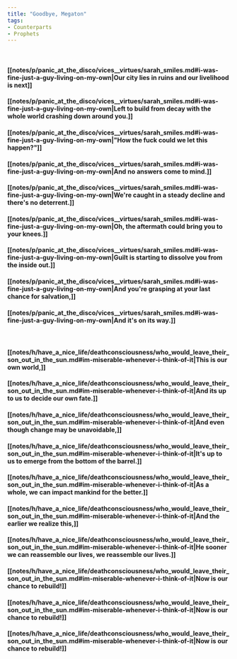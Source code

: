 ```yaml
---
title: "Goodbye, Megaton"
tags:
- Counterparts
- Prophets
---
```

&nbsp;
#### [[notes/p/panic_at_the_disco/vices__virtues/sarah_smiles.md#i-was-fine-just-a-guy-living-on-my-own|Our city lies in ruins and our livelihood is next]]
#### [[notes/p/panic_at_the_disco/vices__virtues/sarah_smiles.md#i-was-fine-just-a-guy-living-on-my-own|Left to build from decay with the whole world crashing down around you.]]
#### [[notes/p/panic_at_the_disco/vices__virtues/sarah_smiles.md#i-was-fine-just-a-guy-living-on-my-own|"How the fuck could we let this happen?"]]
#### [[notes/p/panic_at_the_disco/vices__virtues/sarah_smiles.md#i-was-fine-just-a-guy-living-on-my-own|And no answers come to mind.]]
#### [[notes/p/panic_at_the_disco/vices__virtues/sarah_smiles.md#i-was-fine-just-a-guy-living-on-my-own|We're caught in a steady decline and there's no deterrent.]]
#### [[notes/p/panic_at_the_disco/vices__virtues/sarah_smiles.md#i-was-fine-just-a-guy-living-on-my-own|Oh, the aftermath could bring you to your knees.]]
#### [[notes/p/panic_at_the_disco/vices__virtues/sarah_smiles.md#i-was-fine-just-a-guy-living-on-my-own|Guilt is starting to dissolve you from the inside out.]]
#### [[notes/p/panic_at_the_disco/vices__virtues/sarah_smiles.md#i-was-fine-just-a-guy-living-on-my-own|And you're grasping at your last chance for salvation,]]
#### [[notes/p/panic_at_the_disco/vices__virtues/sarah_smiles.md#i-was-fine-just-a-guy-living-on-my-own|And it's on its way.]]
&nbsp;
#### [[notes/h/have_a_nice_life/deathconsciousness/who_would_leave_their_son_out_in_the_sun.md#im-miserable-whenever-i-think-of-it|This is our own world,]]
#### [[notes/h/have_a_nice_life/deathconsciousness/who_would_leave_their_son_out_in_the_sun.md#im-miserable-whenever-i-think-of-it|And its up to us to decide our own fate.]]
#### [[notes/h/have_a_nice_life/deathconsciousness/who_would_leave_their_son_out_in_the_sun.md#im-miserable-whenever-i-think-of-it|And even though change may be unavoidable,]]
#### [[notes/h/have_a_nice_life/deathconsciousness/who_would_leave_their_son_out_in_the_sun.md#im-miserable-whenever-i-think-of-it|It's up to us to emerge from the bottom of the barrel.]]
#### [[notes/h/have_a_nice_life/deathconsciousness/who_would_leave_their_son_out_in_the_sun.md#im-miserable-whenever-i-think-of-it|As a whole, we can impact mankind for the better.]]
#### [[notes/h/have_a_nice_life/deathconsciousness/who_would_leave_their_son_out_in_the_sun.md#im-miserable-whenever-i-think-of-it|And the earlier we realize this,]]
#### [[notes/h/have_a_nice_life/deathconsciousness/who_would_leave_their_son_out_in_the_sun.md#im-miserable-whenever-i-think-of-it|He sooner we can reassemble our lives, we reassemble our lives.]]
#### [[notes/h/have_a_nice_life/deathconsciousness/who_would_leave_their_son_out_in_the_sun.md#im-miserable-whenever-i-think-of-it|Now is our chance to rebuild!]]
#### [[notes/h/have_a_nice_life/deathconsciousness/who_would_leave_their_son_out_in_the_sun.md#im-miserable-whenever-i-think-of-it|Now is our chance to rebuild!]]
#### [[notes/h/have_a_nice_life/deathconsciousness/who_would_leave_their_son_out_in_the_sun.md#im-miserable-whenever-i-think-of-it|Now is our chance to rebuild!]]

